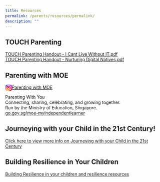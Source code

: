 ```yaml
---
title: Resources
permalink: /parents/resources/permalink/
description: ""
---
```


TOUCH Parenting
---------------

[TOUCH Parenting Handout - I Cant Live Without IT.pdf](/files/IT.pdf)   
[TOUCH Parenting Handout - Nurturing Digital Natives.pdf](/files/TOUCH.pdf)

Parenting with MOE
------------------

 <img src="/images/ig.png" style="width:20px;height:20px;margin-left:1px;" align = "left">
 
[Parenting with MOE](https://www.instagram.com/parentingwith.moesg/)
 
Parenting With You  
Connecting, sharing, celebrating, and growing together.  
Run by the Ministry of Education, Singapore.  
[go.gov.sg/moe-myindependentlearner](https://go.gov.sg/moe-myindependentlearner)  
  

Journeying with your Child in the 21st Century!
-----------------------------------------------

[Click here to view more info on Journeying with your Child in the 21st Century](/files/Journey.pdf)

  
  

Building Resilience in Your Children
------------------------------------

[Building Resilience in your children and resilience resources](/files/resilience.pdf)